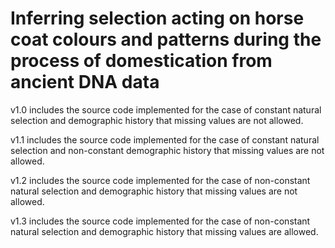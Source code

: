 # Inferring selection acting on horse coat colours and patterns during the process of domestication from ancient DNA data

v1.0 includes the source code implemented for the case of constant natural selection and demographic history that missing values are not allowed.

v1.1 includes the source code implemented for the case of constant natural selection and non-constant demographic history that missing values are not allowed.

v1.2 includes the source code implemented for the case of non-constant natural selection and demographic history that missing values are not allowed.

v1.3 includes the source code implemented for the case of non-constant natural selection and demographic history that missing values are allowed.
